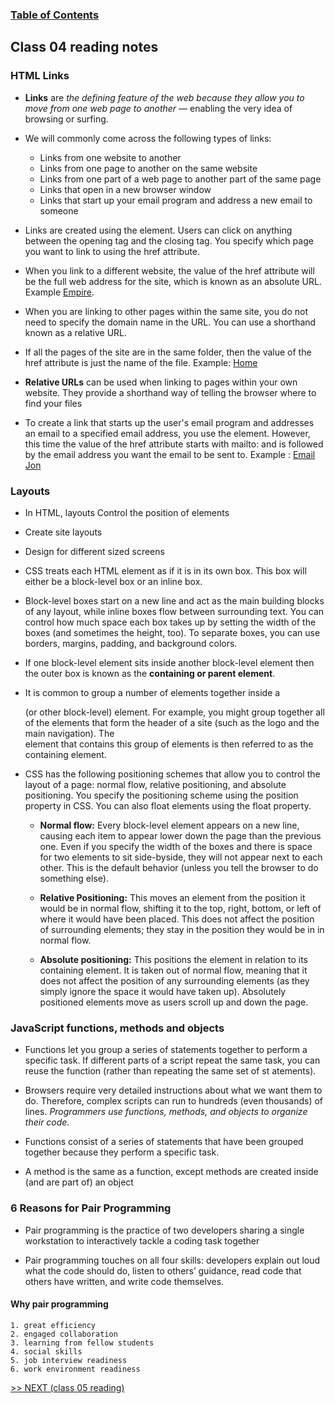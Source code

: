 
### [Table of Contents](https://wondwosentsige.github.io/code-201-reading-notes/Home)

## Class 04 reading notes

### HTML Links

- __Links__ are *the defining feature of the web because they allow you to move from one web page to another* — enabling the very idea of browsing or surfing.

- We will commonly come across the following types of links: 

    - Links from one website to another
    - Links from one page to another on the same website
    - Links from one part of a web page to another part of the same page
    - Links that open in a new browser window
    - Links that start up your email program and address a new email to someone

- Links are created using the <a> element. Users can click on anything between the opening <a> tag and the closing </a> tag. You specify which page you want to link to using the href attribute.

- When you link to a different website, the value of the href attribute will be the full web address for the site, which is
known as an absolute URL. Example <a href="http://www.empireonline.com"> Empire</a>.

- When you are linking to other pages within the same site, you do not need to specify the domain name in the URL. You can use a shorthand known as a relative URL.

- If all the pages of the site are in the same folder, then the value of the href attribute is just the name of the file. Example: <a href="index.html">Home</a>

- __Relative URLs__ can be used when linking to pages within your own website. They provide a shorthand way of telling the browser where to find your files

- To create a link that starts up the user's email program and addresses an email to a specified email address, you use the <a> element. However, this time the value of the href attribute starts with mailto: and is followed by the email address you want the email to be sent to. Example : <a href="mailto:jon@example.org">Email Jon</a>

### Layouts

- In HTML, layouts Control the position of elements
- Create site layouts
- Design for different sized screens

- CSS treats each HTML element as if it is in its own box. This box will either be a block-level box or an inline box.

- Block-level boxes start on a new line and act as the main building blocks of any layout, while inline boxes flow between surrounding text. You can control how much space each box takes up by setting the width of the boxes (and sometimes the height, too). To separate boxes, you can use borders, margins, padding, and background colors.

- If one block-level element sits inside another block-level element then the outer box is known as the __containing or parent element__.

- It is common to group a number of elements together inside a <div> (or other block-level) element. For example, you might group together all of the elements that form the header of a site (such as the logo and the main navigation). The <div> element that contains this group of elements is then referred to as the containing element.

- CSS has the following positioning schemes that allow you to control the layout of a page: normal flow, relative positioning, and absolute positioning. You specify the positioning scheme using the position property in CSS. You can also float elements using the float property.

    - __Normal flow:__ Every block-level element appears on a new line, causing each item to appear lower down the page than the previous one. Even if you specify the width of the boxes and there is space for two elements to sit side-byside, they will not appear next to each other. This is the default behavior (unless you tell the browser to do something else).

    - __Relative Positioning:__ This moves an element from the position it would be in normal flow, shifting it to the top, right, bottom, or left of where it would have been placed. This does not affect the position of surrounding elements; they stay in the position they would be in in normal flow.

    - __Absolute positioning:__ This positions the element in relation to its containing element. It is taken out of normal flow, meaning that it does not affect the position of any surrounding elements (as they simply ignore the space it would have taken up). Absolutely positioned elements move as users scroll up and down the page.


 ### JavaScript functions, methods and objects

 - Functions let you group a series of statements together to perform a specific task. If different parts of a script repeat the same task, you can reuse the function (rather than repeating the same set of st atements).
    
- Browsers require very detailed instructions about what we want them to do. Therefore, complex scripts can run to hundreds (even thousands) of lines. *Programmers use functions, methods, and objects to organize their code.*

- Functions consist of a series of statements that have been grouped together because they perform a specific task.

- A method is the same as a function, except methods are created inside (and are part of) an object

### 6 Reasons for Pair Programming

- Pair programming is the practice of two developers sharing a single workstation to interactively tackle a coding task together

- Pair programming touches on all four skills: developers explain out loud what the code should do, listen to others’ guidance, read code that others have written, and write code themselves.

#### Why pair programming

    1. great efficiency
    2. engaged collaboration
    3. learning from fellow students
    4. social skills
    5. job interview readiness
    6. work environment readiness


























[>> NEXT (class 05 reading)](https://wondwosentsige.github.io/code-201-reading-notes/class-05)


